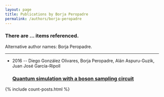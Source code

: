 ```yaml
---
layout: page
title: Publications by Borja Peropadre
permalink: /authors/borja-peropadre
---
```


<h3 id="number-posts">There are ... items referenced.</h3>
<p id='info-authors'>Alternative author names: Borja Peropadre.</p>
<hr />
<ul class="post-list">
<li><span class='post-meta'>2016 -- Diego González Olivares, Borja Peropadre, Alán Aspuru-Guzik, Juan José García-Ripoll</span><h3><a class='post-link' href="{{ site.baseurl }}/quantum-simulation-with-a-boson-sampling-circuit">Quantum simulation with a boson sampling circuit</a></h3></li>

</ul>
{% include count-posts.html %}
